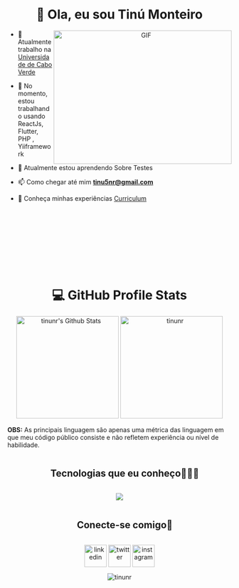 <h1 align="center">👋 Ola, eu sou Tinú Monteiro</h1>

<a target="_blank" align="center">
  <img align="right" top="500" height="300" width="400" alt="GIF" src="https://media.giphy.com/media/SWoSkN6DxTszqIKEqv/giphy.gif">
</a>

- 🔭 Atualmente trabalho na <a href="https://unicv.edu.cv" target="blank">Universidade de Cabo Verde</a>

- 🌱 No momento, estou trabalhando usando ReactJs, Flutter, PHP , Yiiframework

- 🌱 Atualmente estou aprendendo Sobre Testes

- 📫 Como chegar até mim **tinu5nr@gmail.com**

- 📄 Conheça minhas experiências <a href="https://drive.google.com/file/d/1hXWVU_iRoNG2jvR8913IjJelq7KTAIko/view?usp=drive_link" target="blank">Curriculum</a>

</br>
</br>
</br>
</br>
</br>
</br>
</br>
</br>

 <h1 align="center">💻 GitHub Profile Stats</h1>

<p align="center">
    <a href="https://github.com/tinunr/github-readme-stats">
	    <img alt="tinunr's Github Stats" src="https://github-readme-stats.vercel.app/api?username=tinunr&show_icons=true&count_private=true&locale=en&theme=tokyonight&layout=compact" height="230px"/></a>
	  <img src="https://github-readme-stats.vercel.app/api/top-langs?username=tinunr&langs_count=10&show_icons=true&locale=en&theme=tokyonight" alt="tinunr" height="230px"/>
<br/>

<b>OBS:</b> As principais linguagem são apenas uma métrica das linguagem em que meu código público consiste e não refletem experiência ou nível de habilidade.

  </p>

<!--h1 without bottom border-->
<div id="user-content-toc">
  <ul align="center">
    <summary><h2 style="display: inline-block">Tecnologias que eu conheço👨🏻‍💻</h2></summary>
  </ul>
</div>
<!--tech stack icons-->
<p align="center">
  <a href="https://skillicons.dev">
    <img src="https://skillicons.dev/icons?i=php,laravel,js,nodejs,ts,nestjs,graphql,react,flutter,postgres,mysql,firebase,git,github,githubactions,gitlab,docker,linux,md,figma,html,bootstrap,css,tailwind,postman,vscode,androidstudio&perline=14" />
  </a>
</p>

<!-- Connect with me -->
<!--h2 without bottom border-->
<div id="user-content-toc">
  <ul align="center">
    <summary><h2 style="display: inline-block">Conecte-se comigo🤝</h2></summary>
  </ul>
</div>

<!--icons and links-->
<p align="center">
<a href="https://www.linkedin.com/in/antoniocsmonteiro/" target="blank"><img align="center" src="https://user-images.githubusercontent.com/88904952/234979284-68c11d7f-1acc-4f0c-ac78-044e1037d7b0.png" alt="linkedin" height="50" width="50" /></a>
<a href="https://twitter.com/tinnunr" target="blank"><img align="center" src="https://user-images.githubusercontent.com/88904952/234980676-61bfb021-ecc8-48f7-88e6-34c1b06c4a58.png" alt="twitter" height="50" width="50" /></a>
<a href="https://www.instagram.com/tinunr/" target="blank"><img align="center" src="https://user-images.githubusercontent.com/88904952/234981169-2dd1e58f-4b7e-468c-8213-034ba62156c3.png" alt="instagram" height="50" width="50" /></a>
</p>

<!--profile visit count-->
<div align="center">  <img src="https://komarev.com/ghpvc/?username=tinunr&label=Profile%20views&color=0e75b6&style=flat" alt="tinunr" />
</div>
